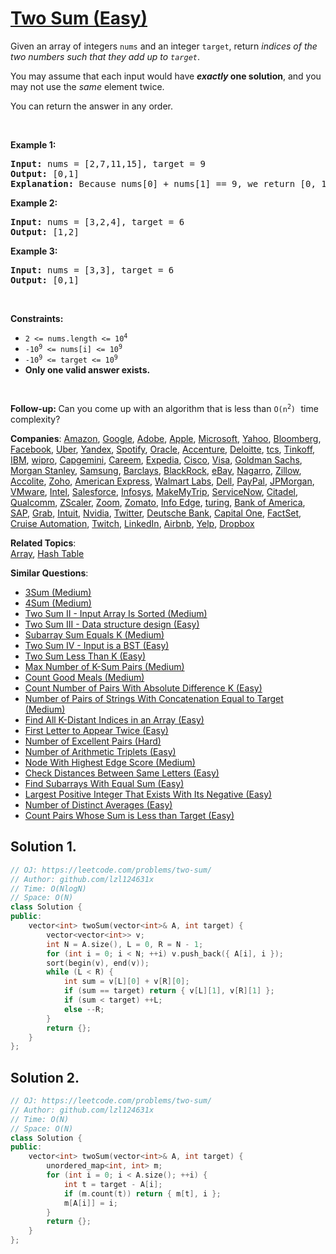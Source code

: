 # [Two Sum (Easy)](https://leetcode.com/problems/two-sum)

<p>Given an array of integers <code>nums</code>&nbsp;and an integer <code>target</code>, return <em>indices of the two numbers such that they add up to <code>target</code></em>.</p>

<p>You may assume that each input would have <strong><em>exactly</em> one solution</strong>, and you may not use the <em>same</em> element twice.</p>

<p>You can return the answer in any order.</p>

<p>&nbsp;</p>
<p><strong class="example">Example 1:</strong></p>

<pre>
<strong>Input:</strong> nums = [2,7,11,15], target = 9
<strong>Output:</strong> [0,1]
<strong>Explanation:</strong> Because nums[0] + nums[1] == 9, we return [0, 1].
</pre>

<p><strong class="example">Example 2:</strong></p>

<pre>
<strong>Input:</strong> nums = [3,2,4], target = 6
<strong>Output:</strong> [1,2]
</pre>

<p><strong class="example">Example 3:</strong></p>

<pre>
<strong>Input:</strong> nums = [3,3], target = 6
<strong>Output:</strong> [0,1]
</pre>

<p>&nbsp;</p>
<p><strong>Constraints:</strong></p>

<ul>
	<li><code>2 &lt;= nums.length &lt;= 10<sup>4</sup></code></li>
	<li><code>-10<sup>9</sup> &lt;= nums[i] &lt;= 10<sup>9</sup></code></li>
	<li><code>-10<sup>9</sup> &lt;= target &lt;= 10<sup>9</sup></code></li>
	<li><strong>Only one valid answer exists.</strong></li>
</ul>

<p>&nbsp;</p>
<strong>Follow-up:&nbsp;</strong>Can you come up with an algorithm that is less than <code>O(n<sup>2</sup>)</code><font face="monospace">&nbsp;</font>time complexity?

**Companies**:
[Amazon](https://leetcode.com/company/amazon), [Google](https://leetcode.com/company/google), [Adobe](https://leetcode.com/company/adobe), [Apple](https://leetcode.com/company/apple), [Microsoft](https://leetcode.com/company/microsoft), [Yahoo](https://leetcode.com/company/yahoo), [Bloomberg](https://leetcode.com/company/bloomberg), [Facebook](https://leetcode.com/company/facebook), [Uber](https://leetcode.com/company/uber), [Yandex](https://leetcode.com/company/yandex), [Spotify](https://leetcode.com/company/spotify), [Oracle](https://leetcode.com/company/oracle), [Accenture](https://leetcode.com/company/accenture), [Deloitte](https://leetcode.com/company/deloitte), [tcs](https://leetcode.com/company/tcs), [Tinkoff](https://leetcode.com/company/tinkoff), [IBM](https://leetcode.com/company/ibm), [wipro](https://leetcode.com/company/wipro), [Capgemini](https://leetcode.com/company/capgemini), [Careem](https://leetcode.com/company/careem), [Expedia](https://leetcode.com/company/expedia), [Cisco](https://leetcode.com/company/cisco), [Visa](https://leetcode.com/company/visa), [Goldman Sachs](https://leetcode.com/company/goldman-sachs), [Morgan Stanley](https://leetcode.com/company/morgan-stanley), [Samsung](https://leetcode.com/company/samsung), [Barclays](https://leetcode.com/company/barclays), [BlackRock](https://leetcode.com/company/blackrock), [eBay](https://leetcode.com/company/ebay), [Nagarro](https://leetcode.com/company/nagarro), [Zillow](https://leetcode.com/company/zillow), [Accolite](https://leetcode.com/company/accolite), [Zoho](https://leetcode.com/company/zoho), [American Express](https://leetcode.com/company/american-express), [Walmart Labs](https://leetcode.com/company/walmart-labs), [Dell](https://leetcode.com/company/dell), [PayPal](https://leetcode.com/company/paypal), [JPMorgan](https://leetcode.com/company/jpmorgan), [VMware](https://leetcode.com/company/vmware), [Intel](https://leetcode.com/company/intel), [Salesforce](https://leetcode.com/company/salesforce), [Infosys](https://leetcode.com/company/infosys), [MakeMyTrip](https://leetcode.com/company/makemytrip), [ServiceNow](https://leetcode.com/company/servicenow), [Citadel](https://leetcode.com/company/citadel), [Qualcomm](https://leetcode.com/company/qualcomm), [ZScaler](https://leetcode.com/company/zscaler), [Zoom](https://leetcode.com/company/zoom), [Zomato](https://leetcode.com/company/zomato), [Info Edge](https://leetcode.com/company/info-edge), [turing](https://leetcode.com/company/turing), [Bank of America](https://leetcode.com/company/bank-of-america), [SAP](https://leetcode.com/company/sap), [Grab](https://leetcode.com/company/grab), [Intuit](https://leetcode.com/company/intuit), [Nvidia](https://leetcode.com/company/nvidia), [Twitter](https://leetcode.com/company/twitter), [Deutsche Bank](https://leetcode.com/company/deutsche-bank), [Capital One](https://leetcode.com/company/capital-one), [FactSet](https://leetcode.com/company/factset), [Cruise Automation](https://leetcode.com/company/cruise-automation), [Twitch](https://leetcode.com/company/twitch), [LinkedIn](https://leetcode.com/company/linkedin), [Airbnb](https://leetcode.com/company/airbnb), [Yelp](https://leetcode.com/company/yelp), [Dropbox](https://leetcode.com/company/dropbox)

**Related Topics**:  
[Array](https://leetcode.com/tag/array), [Hash Table](https://leetcode.com/tag/hash-table)

**Similar Questions**:
* [3Sum (Medium)](https://leetcode.com/problems/3sum)
* [4Sum (Medium)](https://leetcode.com/problems/4sum)
* [Two Sum II - Input Array Is Sorted (Medium)](https://leetcode.com/problems/two-sum-ii-input-array-is-sorted)
* [Two Sum III - Data structure design (Easy)](https://leetcode.com/problems/two-sum-iii-data-structure-design)
* [Subarray Sum Equals K (Medium)](https://leetcode.com/problems/subarray-sum-equals-k)
* [Two Sum IV - Input is a BST (Easy)](https://leetcode.com/problems/two-sum-iv-input-is-a-bst)
* [Two Sum Less Than K (Easy)](https://leetcode.com/problems/two-sum-less-than-k)
* [Max Number of K-Sum Pairs (Medium)](https://leetcode.com/problems/max-number-of-k-sum-pairs)
* [Count Good Meals (Medium)](https://leetcode.com/problems/count-good-meals)
* [Count Number of Pairs With Absolute Difference K (Easy)](https://leetcode.com/problems/count-number-of-pairs-with-absolute-difference-k)
* [Number of Pairs of Strings With Concatenation Equal to Target (Medium)](https://leetcode.com/problems/number-of-pairs-of-strings-with-concatenation-equal-to-target)
* [Find All K-Distant Indices in an Array (Easy)](https://leetcode.com/problems/find-all-k-distant-indices-in-an-array)
* [First Letter to Appear Twice (Easy)](https://leetcode.com/problems/first-letter-to-appear-twice)
* [Number of Excellent Pairs (Hard)](https://leetcode.com/problems/number-of-excellent-pairs)
* [Number of Arithmetic Triplets (Easy)](https://leetcode.com/problems/number-of-arithmetic-triplets)
* [Node With Highest Edge Score (Medium)](https://leetcode.com/problems/node-with-highest-edge-score)
* [Check Distances Between Same Letters (Easy)](https://leetcode.com/problems/check-distances-between-same-letters)
* [Find Subarrays With Equal Sum (Easy)](https://leetcode.com/problems/find-subarrays-with-equal-sum)
* [Largest Positive Integer That Exists With Its Negative (Easy)](https://leetcode.com/problems/largest-positive-integer-that-exists-with-its-negative)
* [Number of Distinct Averages (Easy)](https://leetcode.com/problems/number-of-distinct-averages)
* [Count Pairs Whose Sum is Less than Target (Easy)](https://leetcode.com/problems/count-pairs-whose-sum-is-less-than-target)

## Solution 1.

```cpp
// OJ: https://leetcode.com/problems/two-sum/
// Author: github.com/lzl124631x
// Time: O(NlogN)
// Space: O(N)
class Solution {
public:
    vector<int> twoSum(vector<int>& A, int target) {
        vector<vector<int>> v; 
        int N = A.size(), L = 0, R = N - 1;
        for (int i = 0; i < N; ++i) v.push_back({ A[i], i });
        sort(begin(v), end(v));
        while (L < R) {
            int sum = v[L][0] + v[R][0];
            if (sum == target) return { v[L][1], v[R][1] };
            if (sum < target) ++L;
            else --R;
        }
        return {};
    }
};
```

## Solution 2.

```cpp
// OJ: https://leetcode.com/problems/two-sum/
// Author: github.com/lzl124631x
// Time: O(N)
// Space: O(N)
class Solution {
public:
    vector<int> twoSum(vector<int>& A, int target) {
        unordered_map<int, int> m;
        for (int i = 0; i < A.size(); ++i) {
            int t = target - A[i];
            if (m.count(t)) return { m[t], i };
            m[A[i]] = i;
        }
        return {};
    }
};
```